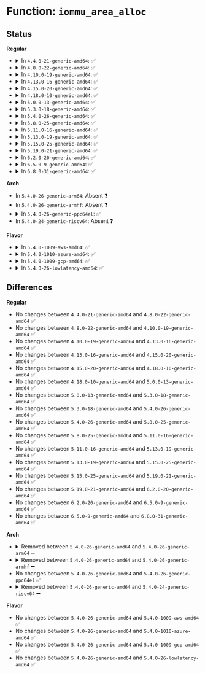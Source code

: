 # Function: <code>iommu_area_alloc</code>

## Status
<b>Regular</b>
<ul>
<li>
<details>
<summary>In <code>4.4.0-21-generic-amd64</code>: ✅</summary>

```c
long unsigned int iommu_area_alloc(long unsigned int * map, long unsigned int size, long unsigned int start, unsigned int nr, long unsigned int shift, long unsigned int boundary_size, long unsigned int align_mask)
```

```json
{
  "name": "iommu_area_alloc",
  "collision_type": "Unique Global",
  "inline_type": "No",
  "funcs": [
    {
      "addr": 18446744071583117680,
      "name": "iommu_area_alloc",
      "external": true,
      "loc": "lib/iommu-helper.c:19",
      "file": "lib/iommu-helper.c",
      "inline": "seen, unknown",
      "caller_inline": [],
      "caller_func": [
        "arch/x86/kernel/amd_gart_64.c:alloc_iommu",
        "arch/x86/kernel/amd_gart_64.c:alloc_iommu",
        "arch/x86/kernel/pci-calgary_64.c:iommu_range_alloc",
        "arch/x86/kernel/pci-calgary_64.c:iommu_range_alloc",
        "lib/iommu-common.c:iommu_tbl_range_alloc",
        "drivers/iommu/amd_iommu.c:dma_ops_area_alloc"
      ]
    }
  ],
  "symbols": [
    {
      "addr": 18446744071583117680,
      "name": "iommu_area_alloc",
      "section": ".text",
      "bind": "STB_GLOBAL",
      "size": 131
    }
  ]
}
```
</details>
</li>
<li>
<details>
<summary>In <code>4.8.0-22-generic-amd64</code>: ✅</summary>

```c
long unsigned int iommu_area_alloc(long unsigned int * map, long unsigned int size, long unsigned int start, unsigned int nr, long unsigned int shift, long unsigned int boundary_size, long unsigned int align_mask)
```

```json
{
  "name": "iommu_area_alloc",
  "collision_type": "Unique Global",
  "inline_type": "No",
  "funcs": [
    {
      "addr": 18446744071583411824,
      "name": "iommu_area_alloc",
      "external": true,
      "loc": "lib/iommu-helper.c:19",
      "file": "lib/iommu-helper.c",
      "inline": "seen, unknown",
      "caller_inline": [],
      "caller_func": [
        "arch/x86/kernel/amd_gart_64.c:alloc_iommu",
        "arch/x86/kernel/amd_gart_64.c:alloc_iommu",
        "arch/x86/kernel/pci-calgary_64.c:iommu_range_alloc",
        "arch/x86/kernel/pci-calgary_64.c:iommu_range_alloc",
        "lib/iommu-common.c:iommu_tbl_range_alloc"
      ]
    }
  ],
  "symbols": [
    {
      "addr": 18446744071583411824,
      "name": "iommu_area_alloc",
      "section": ".text",
      "bind": "STB_GLOBAL",
      "size": 162
    }
  ]
}
```
</details>
</li>
<li>
<details>
<summary>In <code>4.10.0-19-generic-amd64</code>: ✅</summary>

```c
long unsigned int iommu_area_alloc(long unsigned int * map, long unsigned int size, long unsigned int start, unsigned int nr, long unsigned int shift, long unsigned int boundary_size, long unsigned int align_mask)
```

```json
{
  "name": "iommu_area_alloc",
  "collision_type": "Unique Global",
  "inline_type": "No",
  "funcs": [
    {
      "addr": 18446744071583537504,
      "name": "iommu_area_alloc",
      "external": true,
      "loc": "lib/iommu-helper.c:19",
      "file": "lib/iommu-helper.c",
      "inline": "seen, unknown",
      "caller_inline": [],
      "caller_func": [
        "arch/x86/kernel/amd_gart_64.c:alloc_iommu",
        "arch/x86/kernel/amd_gart_64.c:alloc_iommu",
        "arch/x86/kernel/pci-calgary_64.c:iommu_range_alloc",
        "arch/x86/kernel/pci-calgary_64.c:iommu_range_alloc",
        "lib/iommu-common.c:iommu_tbl_range_alloc"
      ]
    }
  ],
  "symbols": [
    {
      "addr": 18446744071583537504,
      "name": "iommu_area_alloc",
      "section": ".text",
      "bind": "STB_GLOBAL",
      "size": 162
    }
  ]
}
```
</details>
</li>
<li>
<details>
<summary>In <code>4.13.0-16-generic-amd64</code>: ✅</summary>

```c
long unsigned int iommu_area_alloc(long unsigned int * map, long unsigned int size, long unsigned int start, unsigned int nr, long unsigned int shift, long unsigned int boundary_size, long unsigned int align_mask)
```

```json
{
  "name": "iommu_area_alloc",
  "collision_type": "Unique Global",
  "inline_type": "No",
  "funcs": [
    {
      "addr": 18446744071583575232,
      "name": "iommu_area_alloc",
      "external": true,
      "loc": "lib/iommu-helper.c:19",
      "file": "lib/iommu-helper.c",
      "inline": "seen, unknown",
      "caller_inline": [],
      "caller_func": [
        "arch/x86/kernel/amd_gart_64.c:alloc_iommu",
        "arch/x86/kernel/amd_gart_64.c:alloc_iommu",
        "arch/x86/kernel/pci-calgary_64.c:iommu_range_alloc",
        "arch/x86/kernel/pci-calgary_64.c:iommu_range_alloc",
        "lib/iommu-common.c:iommu_tbl_range_alloc"
      ]
    }
  ],
  "symbols": [
    {
      "addr": 18446744071583575232,
      "name": "iommu_area_alloc",
      "section": ".text",
      "bind": "STB_GLOBAL",
      "size": 159
    }
  ]
}
```
</details>
</li>
<li>
<details>
<summary>In <code>4.15.0-20-generic-amd64</code>: ✅</summary>

```c
long unsigned int iommu_area_alloc(long unsigned int * map, long unsigned int size, long unsigned int start, unsigned int nr, long unsigned int shift, long unsigned int boundary_size, long unsigned int align_mask)
```

```json
{
  "name": "iommu_area_alloc",
  "collision_type": "Unique Global",
  "inline_type": "No",
  "funcs": [
    {
      "addr": 18446744071583821056,
      "name": "iommu_area_alloc",
      "external": true,
      "loc": "lib/iommu-helper.c:20",
      "file": "lib/iommu-helper.c",
      "inline": "seen, unknown",
      "caller_inline": [],
      "caller_func": [
        "arch/x86/kernel/amd_gart_64.c:alloc_iommu",
        "arch/x86/kernel/amd_gart_64.c:alloc_iommu",
        "arch/x86/kernel/pci-calgary_64.c:iommu_range_alloc",
        "arch/x86/kernel/pci-calgary_64.c:iommu_range_alloc",
        "lib/iommu-common.c:iommu_tbl_range_alloc"
      ]
    }
  ],
  "symbols": [
    {
      "addr": 18446744071583821056,
      "name": "iommu_area_alloc",
      "section": ".text",
      "bind": "STB_GLOBAL",
      "size": 159
    }
  ]
}
```
</details>
</li>
<li>
<details>
<summary>In <code>4.18.0-10-generic-amd64</code>: ✅</summary>

```c
long unsigned int iommu_area_alloc(long unsigned int * map, long unsigned int size, long unsigned int start, unsigned int nr, long unsigned int shift, long unsigned int boundary_size, long unsigned int align_mask)
```

```json
{
  "name": "iommu_area_alloc",
  "collision_type": "Unique Global",
  "inline_type": "No",
  "funcs": [
    {
      "addr": 18446744071584022272,
      "name": "iommu_area_alloc",
      "external": true,
      "loc": "lib/iommu-helper.c:9",
      "file": "lib/iommu-helper.c",
      "inline": "seen, unknown",
      "caller_inline": [],
      "caller_func": [
        "arch/x86/kernel/amd_gart_64.c:alloc_iommu",
        "arch/x86/kernel/amd_gart_64.c:alloc_iommu",
        "arch/x86/kernel/pci-calgary_64.c:iommu_range_alloc",
        "arch/x86/kernel/pci-calgary_64.c:iommu_range_alloc"
      ]
    }
  ],
  "symbols": [
    {
      "addr": 18446744071584022272,
      "name": "iommu_area_alloc",
      "section": ".text",
      "bind": "STB_GLOBAL",
      "size": 176
    }
  ]
}
```
</details>
</li>
<li>
<details>
<summary>In <code>5.0.0-13-generic-amd64</code>: ✅</summary>

```c
long unsigned int iommu_area_alloc(long unsigned int * map, long unsigned int size, long unsigned int start, unsigned int nr, long unsigned int shift, long unsigned int boundary_size, long unsigned int align_mask)
```

```json
{
  "name": "iommu_area_alloc",
  "collision_type": "Unique Global",
  "inline_type": "No",
  "funcs": [
    {
      "addr": 18446744071584103968,
      "name": "iommu_area_alloc",
      "external": true,
      "loc": "lib/iommu-helper.c:9",
      "file": "lib/iommu-helper.c",
      "inline": "seen, unknown",
      "caller_inline": [],
      "caller_func": [
        "arch/x86/kernel/amd_gart_64.c:alloc_iommu",
        "arch/x86/kernel/amd_gart_64.c:alloc_iommu",
        "arch/x86/kernel/pci-calgary_64.c:iommu_range_alloc",
        "arch/x86/kernel/pci-calgary_64.c:iommu_range_alloc"
      ]
    }
  ],
  "symbols": [
    {
      "addr": 18446744071584103968,
      "name": "iommu_area_alloc",
      "section": ".text",
      "bind": "STB_GLOBAL",
      "size": 176
    }
  ]
}
```
</details>
</li>
<li>
<details>
<summary>In <code>5.3.0-18-generic-amd64</code>: ✅</summary>

```c
long unsigned int iommu_area_alloc(long unsigned int * map, long unsigned int size, long unsigned int start, unsigned int nr, long unsigned int shift, long unsigned int boundary_size, long unsigned int align_mask)
```

```json
{
  "name": "iommu_area_alloc",
  "collision_type": "Unique Global",
  "inline_type": "No",
  "funcs": [
    {
      "addr": 18446744071584292752,
      "name": "iommu_area_alloc",
      "external": true,
      "loc": "lib/iommu-helper.c:9",
      "file": "lib/iommu-helper.c",
      "inline": "seen, unknown",
      "caller_inline": [],
      "caller_func": [
        "arch/x86/kernel/amd_gart_64.c:alloc_iommu",
        "arch/x86/kernel/amd_gart_64.c:alloc_iommu",
        "arch/x86/kernel/pci-calgary_64.c:iommu_range_alloc",
        "arch/x86/kernel/pci-calgary_64.c:iommu_range_alloc"
      ]
    }
  ],
  "symbols": [
    {
      "addr": 18446744071584292752,
      "name": "iommu_area_alloc",
      "section": ".text",
      "bind": "STB_GLOBAL",
      "size": 181
    }
  ]
}
```
</details>
</li>
<li>
<details>
<summary>In <code>5.4.0-26-generic-amd64</code>: ✅</summary>

```c
long unsigned int iommu_area_alloc(long unsigned int * map, long unsigned int size, long unsigned int start, unsigned int nr, long unsigned int shift, long unsigned int boundary_size, long unsigned int align_mask)
```

```json
{
  "name": "iommu_area_alloc",
  "collision_type": "Unique Global",
  "inline_type": "No",
  "funcs": [
    {
      "addr": 18446744071584427472,
      "name": "iommu_area_alloc",
      "external": true,
      "loc": "lib/iommu-helper.c:9",
      "file": "lib/iommu-helper.c",
      "inline": "seen, unknown",
      "caller_inline": [],
      "caller_func": [
        "arch/x86/kernel/amd_gart_64.c:alloc_iommu",
        "arch/x86/kernel/amd_gart_64.c:alloc_iommu",
        "arch/x86/kernel/pci-calgary_64.c:iommu_range_alloc",
        "arch/x86/kernel/pci-calgary_64.c:iommu_range_alloc"
      ]
    }
  ],
  "symbols": [
    {
      "addr": 18446744071584427472,
      "name": "iommu_area_alloc",
      "section": ".text",
      "bind": "STB_GLOBAL",
      "size": 181
    }
  ]
}
```
</details>
</li>
<li>
<details>
<summary>In <code>5.8.0-25-generic-amd64</code>: ✅</summary>

```c
long unsigned int iommu_area_alloc(long unsigned int * map, long unsigned int size, long unsigned int start, unsigned int nr, long unsigned int shift, long unsigned int boundary_size, long unsigned int align_mask)
```

```json
{
  "name": "iommu_area_alloc",
  "collision_type": "Unique Global",
  "inline_type": "No",
  "funcs": [
    {
      "addr": 18446744071584989616,
      "name": "iommu_area_alloc",
      "external": true,
      "loc": "lib/iommu-helper.c:9",
      "file": "lib/iommu-helper.c",
      "inline": "seen, unknown",
      "caller_inline": [],
      "caller_func": []
    }
  ],
  "symbols": [
    {
      "addr": 18446744071584989616,
      "name": "iommu_area_alloc",
      "section": ".text",
      "bind": "STB_GLOBAL",
      "size": 175
    }
  ]
}
```
</details>
</li>
<li>
<details>
<summary>In <code>5.11.0-16-generic-amd64</code>: ✅</summary>

```c
long unsigned int iommu_area_alloc(long unsigned int * map, long unsigned int size, long unsigned int start, unsigned int nr, long unsigned int shift, long unsigned int boundary_size, long unsigned int align_mask)
```

```json
{
  "name": "iommu_area_alloc",
  "collision_type": "Unique Global",
  "inline_type": "No",
  "funcs": [
    {
      "addr": 18446744071585111632,
      "name": "iommu_area_alloc",
      "external": true,
      "loc": "lib/iommu-helper.c:9",
      "file": "lib/iommu-helper.c",
      "inline": "seen, unknown",
      "caller_inline": [],
      "caller_func": [
        "arch/x86/kernel/amd_gart_64.c:alloc_iommu",
        "arch/x86/kernel/amd_gart_64.c:alloc_iommu"
      ]
    }
  ],
  "symbols": [
    {
      "addr": 18446744071585111632,
      "name": "iommu_area_alloc",
      "section": ".text",
      "bind": "STB_GLOBAL",
      "size": 175
    }
  ]
}
```
</details>
</li>
<li>
<details>
<summary>In <code>5.13.0-19-generic-amd64</code>: ✅</summary>

```c
long unsigned int iommu_area_alloc(long unsigned int * map, long unsigned int size, long unsigned int start, unsigned int nr, long unsigned int shift, long unsigned int boundary_size, long unsigned int align_mask)
```

```json
{
  "name": "iommu_area_alloc",
  "collision_type": "Unique Global",
  "inline_type": "No",
  "funcs": [
    {
      "addr": 18446744071584991792,
      "name": "iommu_area_alloc",
      "external": true,
      "loc": "lib/iommu-helper.c:9",
      "file": "lib/iommu-helper.c",
      "inline": "seen, unknown",
      "caller_inline": [],
      "caller_func": [
        "arch/x86/kernel/amd_gart_64.c:alloc_iommu",
        "arch/x86/kernel/amd_gart_64.c:alloc_iommu"
      ]
    }
  ],
  "symbols": [
    {
      "addr": 18446744071584991792,
      "name": "iommu_area_alloc",
      "section": ".text",
      "bind": "STB_GLOBAL",
      "size": 175
    }
  ]
}
```
</details>
</li>
<li>
<details>
<summary>In <code>5.15.0-25-generic-amd64</code>: ✅</summary>

```c
long unsigned int iommu_area_alloc(long unsigned int * map, long unsigned int size, long unsigned int start, unsigned int nr, long unsigned int shift, long unsigned int boundary_size, long unsigned int align_mask)
```

```json
{
  "name": "iommu_area_alloc",
  "collision_type": "Unique Global",
  "inline_type": "No",
  "funcs": [
    {
      "addr": 18446744071585432464,
      "name": "iommu_area_alloc",
      "external": true,
      "loc": "lib/iommu-helper.c:9",
      "file": "lib/iommu-helper.c",
      "inline": "seen, unknown",
      "caller_inline": [],
      "caller_func": [
        "arch/x86/kernel/amd_gart_64.c:alloc_iommu",
        "arch/x86/kernel/amd_gart_64.c:alloc_iommu"
      ]
    }
  ],
  "symbols": [
    {
      "addr": 18446744071585432464,
      "name": "iommu_area_alloc",
      "section": ".text",
      "bind": "STB_GLOBAL",
      "size": 175
    }
  ]
}
```
</details>
</li>
<li>
<details>
<summary>In <code>5.19.0-21-generic-amd64</code>: ✅</summary>

```c
long unsigned int iommu_area_alloc(long unsigned int * map, long unsigned int size, long unsigned int start, unsigned int nr, long unsigned int shift, long unsigned int boundary_size, long unsigned int align_mask)
```

```json
{
  "name": "iommu_area_alloc",
  "collision_type": "Unique Global",
  "inline_type": "No",
  "funcs": [
    {
      "addr": 18446744071586572144,
      "name": "iommu_area_alloc",
      "external": true,
      "loc": "lib/iommu-helper.c:9",
      "file": "lib/iommu-helper.c",
      "inline": "seen, unknown",
      "caller_inline": [],
      "caller_func": [
        "arch/x86/kernel/amd_gart_64.c:alloc_iommu",
        "arch/x86/kernel/amd_gart_64.c:alloc_iommu"
      ]
    }
  ],
  "symbols": [
    {
      "addr": 18446744071586572144,
      "name": "iommu_area_alloc",
      "section": ".text",
      "bind": "STB_GLOBAL",
      "size": 187
    }
  ]
}
```
</details>
</li>
<li>
<details>
<summary>In <code>6.2.0-20-generic-amd64</code>: ✅</summary>

```c
long unsigned int iommu_area_alloc(long unsigned int * map, long unsigned int size, long unsigned int start, unsigned int nr, long unsigned int shift, long unsigned int boundary_size, long unsigned int align_mask)
```

```json
{
  "name": "iommu_area_alloc",
  "collision_type": "Unique Global",
  "inline_type": "No",
  "funcs": [
    {
      "addr": 18446744071587807120,
      "name": "iommu_area_alloc",
      "external": true,
      "loc": "lib/iommu-helper.c:9",
      "file": "lib/iommu-helper.c",
      "inline": "seen, unknown",
      "caller_inline": [],
      "caller_func": [
        "arch/x86/kernel/amd_gart_64.c:alloc_iommu",
        "arch/x86/kernel/amd_gart_64.c:alloc_iommu"
      ]
    }
  ],
  "symbols": [
    {
      "addr": 18446744071587807120,
      "name": "iommu_area_alloc",
      "section": ".text",
      "bind": "STB_GLOBAL",
      "size": 187
    }
  ]
}
```
</details>
</li>
<li>
<details>
<summary>In <code>6.5.0-9-generic-amd64</code>: ✅</summary>

```c
long unsigned int iommu_area_alloc(long unsigned int * map, long unsigned int size, long unsigned int start, unsigned int nr, long unsigned int shift, long unsigned int boundary_size, long unsigned int align_mask)
```

```json
{
  "name": "iommu_area_alloc",
  "collision_type": "Unique Global",
  "inline_type": "No",
  "funcs": [
    {
      "addr": 18446744071588078592,
      "name": "iommu_area_alloc",
      "external": true,
      "loc": "lib/iommu-helper.c:9",
      "file": "lib/iommu-helper.c",
      "inline": "seen, unknown",
      "caller_inline": [],
      "caller_func": [
        "arch/x86/kernel/amd_gart_64.c:alloc_iommu",
        "arch/x86/kernel/amd_gart_64.c:alloc_iommu"
      ]
    }
  ],
  "symbols": [
    {
      "addr": 18446744071588078592,
      "name": "iommu_area_alloc",
      "section": ".text",
      "bind": "STB_GLOBAL",
      "size": 187
    }
  ]
}
```
</details>
</li>
<li>
<details>
<summary>In <code>6.8.0-31-generic-amd64</code>: ✅</summary>

```c
long unsigned int iommu_area_alloc(long unsigned int * map, long unsigned int size, long unsigned int start, unsigned int nr, long unsigned int shift, long unsigned int boundary_size, long unsigned int align_mask)
```

```json
{
  "name": "iommu_area_alloc",
  "collision_type": "Unique Global",
  "inline_type": "No",
  "funcs": [
    {
      "addr": 18446744071588413872,
      "name": "iommu_area_alloc",
      "external": true,
      "loc": "lib/iommu-helper.c:9",
      "file": "lib/iommu-helper.c",
      "inline": "seen, unknown",
      "caller_inline": [],
      "caller_func": [
        "arch/x86/kernel/amd_gart_64.c:alloc_iommu",
        "arch/x86/kernel/amd_gart_64.c:alloc_iommu"
      ]
    }
  ],
  "symbols": [
    {
      "addr": 18446744071588413872,
      "name": "iommu_area_alloc",
      "section": ".text",
      "bind": "STB_GLOBAL",
      "size": 187
    }
  ]
}
```
</details>
</li>
</ul>
<b>Arch</b>
<ul>
<li>
In <code>5.4.0-26-generic-arm64</code>: Absent ❓
</li>
<li>
In <code>5.4.0-26-generic-armhf</code>: Absent ❓
</li>
<li>
<details>
<summary>In <code>5.4.0-26-generic-ppc64el</code>: ✅</summary>

```c
long unsigned int iommu_area_alloc(long unsigned int * map, long unsigned int size, long unsigned int start, unsigned int nr, long unsigned int shift, long unsigned int boundary_size, long unsigned int align_mask)
```

```json
{
  "name": "iommu_area_alloc",
  "collision_type": "Unique Global",
  "inline_type": "No",
  "funcs": [
    {
      "addr": 13835058055290624320,
      "name": "iommu_area_alloc",
      "external": true,
      "loc": "lib/iommu-helper.c:9",
      "file": "lib/iommu-helper.c",
      "inline": "seen, unknown",
      "caller_inline": [],
      "caller_func": [
        "arch/powerpc/kernel/iommu.c:iommu_range_alloc",
        "arch/powerpc/kernel/iommu.c:iommu_range_alloc"
      ]
    }
  ],
  "symbols": [
    {
      "addr": 13835058055290624320,
      "name": "iommu_area_alloc",
      "section": ".text",
      "bind": "STB_GLOBAL",
      "size": 360
    }
  ]
}
```
</details>
</li>
<li>
In <code>5.4.0-24-generic-riscv64</code>: Absent ❓
</li>
</ul>
<b>Flavor</b>
<ul>
<li>
<details>
<summary>In <code>5.4.0-1009-aws-amd64</code>: ✅</summary>

```c
long unsigned int iommu_area_alloc(long unsigned int * map, long unsigned int size, long unsigned int start, unsigned int nr, long unsigned int shift, long unsigned int boundary_size, long unsigned int align_mask)
```

```json
{
  "name": "iommu_area_alloc",
  "collision_type": "Unique Global",
  "inline_type": "No",
  "funcs": [
    {
      "addr": 18446744071584396208,
      "name": "iommu_area_alloc",
      "external": true,
      "loc": "lib/iommu-helper.c:9",
      "file": "lib/iommu-helper.c",
      "inline": "seen, unknown",
      "caller_inline": [],
      "caller_func": [
        "arch/x86/kernel/amd_gart_64.c:alloc_iommu",
        "arch/x86/kernel/amd_gart_64.c:alloc_iommu",
        "arch/x86/kernel/pci-calgary_64.c:iommu_range_alloc",
        "arch/x86/kernel/pci-calgary_64.c:iommu_range_alloc"
      ]
    }
  ],
  "symbols": [
    {
      "addr": 18446744071584396208,
      "name": "iommu_area_alloc",
      "section": ".text",
      "bind": "STB_GLOBAL",
      "size": 181
    }
  ]
}
```
</details>
</li>
<li>
<details>
<summary>In <code>5.4.0-1010-azure-amd64</code>: ✅</summary>

```c
long unsigned int iommu_area_alloc(long unsigned int * map, long unsigned int size, long unsigned int start, unsigned int nr, long unsigned int shift, long unsigned int boundary_size, long unsigned int align_mask)
```

```json
{
  "name": "iommu_area_alloc",
  "collision_type": "Unique Global",
  "inline_type": "No",
  "funcs": [
    {
      "addr": 18446744071584331408,
      "name": "iommu_area_alloc",
      "external": true,
      "loc": "lib/iommu-helper.c:9",
      "file": "lib/iommu-helper.c",
      "inline": "seen, unknown",
      "caller_inline": [],
      "caller_func": [
        "arch/x86/kernel/amd_gart_64.c:alloc_iommu",
        "arch/x86/kernel/amd_gart_64.c:alloc_iommu",
        "arch/x86/kernel/pci-calgary_64.c:iommu_range_alloc",
        "arch/x86/kernel/pci-calgary_64.c:iommu_range_alloc"
      ]
    }
  ],
  "symbols": [
    {
      "addr": 18446744071584331408,
      "name": "iommu_area_alloc",
      "section": ".text",
      "bind": "STB_GLOBAL",
      "size": 181
    }
  ]
}
```
</details>
</li>
<li>
<details>
<summary>In <code>5.4.0-1009-gcp-amd64</code>: ✅</summary>

```c
long unsigned int iommu_area_alloc(long unsigned int * map, long unsigned int size, long unsigned int start, unsigned int nr, long unsigned int shift, long unsigned int boundary_size, long unsigned int align_mask)
```

```json
{
  "name": "iommu_area_alloc",
  "collision_type": "Unique Global",
  "inline_type": "No",
  "funcs": [
    {
      "addr": 18446744071584379120,
      "name": "iommu_area_alloc",
      "external": true,
      "loc": "lib/iommu-helper.c:9",
      "file": "lib/iommu-helper.c",
      "inline": "seen, unknown",
      "caller_inline": [],
      "caller_func": [
        "arch/x86/kernel/amd_gart_64.c:alloc_iommu",
        "arch/x86/kernel/amd_gart_64.c:alloc_iommu",
        "arch/x86/kernel/pci-calgary_64.c:iommu_range_alloc",
        "arch/x86/kernel/pci-calgary_64.c:iommu_range_alloc"
      ]
    }
  ],
  "symbols": [
    {
      "addr": 18446744071584379120,
      "name": "iommu_area_alloc",
      "section": ".text",
      "bind": "STB_GLOBAL",
      "size": 181
    }
  ]
}
```
</details>
</li>
<li>
<details>
<summary>In <code>5.4.0-26-lowlatency-amd64</code>: ✅</summary>

```c
long unsigned int iommu_area_alloc(long unsigned int * map, long unsigned int size, long unsigned int start, unsigned int nr, long unsigned int shift, long unsigned int boundary_size, long unsigned int align_mask)
```

```json
{
  "name": "iommu_area_alloc",
  "collision_type": "Unique Global",
  "inline_type": "No",
  "funcs": [
    {
      "addr": 18446744071584485184,
      "name": "iommu_area_alloc",
      "external": true,
      "loc": "lib/iommu-helper.c:9",
      "file": "lib/iommu-helper.c",
      "inline": "seen, unknown",
      "caller_inline": [],
      "caller_func": [
        "arch/x86/kernel/amd_gart_64.c:alloc_iommu",
        "arch/x86/kernel/amd_gart_64.c:alloc_iommu",
        "arch/x86/kernel/pci-calgary_64.c:iommu_range_alloc",
        "arch/x86/kernel/pci-calgary_64.c:iommu_range_alloc"
      ]
    }
  ],
  "symbols": [
    {
      "addr": 18446744071584485184,
      "name": "iommu_area_alloc",
      "section": ".text",
      "bind": "STB_GLOBAL",
      "size": 181
    }
  ]
}
```
</details>
</li>
</ul>

## Differences
<b>Regular</b>
<ul>
<li>
No changes between <code>4.4.0-21-generic-amd64</code> and <code>4.8.0-22-generic-amd64</code> ✅
</li>
<li>
No changes between <code>4.8.0-22-generic-amd64</code> and <code>4.10.0-19-generic-amd64</code> ✅
</li>
<li>
No changes between <code>4.10.0-19-generic-amd64</code> and <code>4.13.0-16-generic-amd64</code> ✅
</li>
<li>
No changes between <code>4.13.0-16-generic-amd64</code> and <code>4.15.0-20-generic-amd64</code> ✅
</li>
<li>
No changes between <code>4.15.0-20-generic-amd64</code> and <code>4.18.0-10-generic-amd64</code> ✅
</li>
<li>
No changes between <code>4.18.0-10-generic-amd64</code> and <code>5.0.0-13-generic-amd64</code> ✅
</li>
<li>
No changes between <code>5.0.0-13-generic-amd64</code> and <code>5.3.0-18-generic-amd64</code> ✅
</li>
<li>
No changes between <code>5.3.0-18-generic-amd64</code> and <code>5.4.0-26-generic-amd64</code> ✅
</li>
<li>
No changes between <code>5.4.0-26-generic-amd64</code> and <code>5.8.0-25-generic-amd64</code> ✅
</li>
<li>
No changes between <code>5.8.0-25-generic-amd64</code> and <code>5.11.0-16-generic-amd64</code> ✅
</li>
<li>
No changes between <code>5.11.0-16-generic-amd64</code> and <code>5.13.0-19-generic-amd64</code> ✅
</li>
<li>
No changes between <code>5.13.0-19-generic-amd64</code> and <code>5.15.0-25-generic-amd64</code> ✅
</li>
<li>
No changes between <code>5.15.0-25-generic-amd64</code> and <code>5.19.0-21-generic-amd64</code> ✅
</li>
<li>
No changes between <code>5.19.0-21-generic-amd64</code> and <code>6.2.0-20-generic-amd64</code> ✅
</li>
<li>
No changes between <code>6.2.0-20-generic-amd64</code> and <code>6.5.0-9-generic-amd64</code> ✅
</li>
<li>
No changes between <code>6.5.0-9-generic-amd64</code> and <code>6.8.0-31-generic-amd64</code> ✅
</li>
</ul>
<b>Arch</b>
<ul>
<li>
<details>
<summary>Removed between <code>5.4.0-26-generic-amd64</code> and <code>5.4.0-26-generic-arm64</code> ➖</summary>

```c
long unsigned int iommu_area_alloc(long unsigned int * map, long unsigned int size, long unsigned int start, unsigned int nr, long unsigned int shift, long unsigned int boundary_size, long unsigned int align_mask)
```
</details>
</li>
<li>
<details>
<summary>Removed between <code>5.4.0-26-generic-amd64</code> and <code>5.4.0-26-generic-armhf</code> ➖</summary>

```c
long unsigned int iommu_area_alloc(long unsigned int * map, long unsigned int size, long unsigned int start, unsigned int nr, long unsigned int shift, long unsigned int boundary_size, long unsigned int align_mask)
```
</details>
</li>
<li>
No changes between <code>5.4.0-26-generic-amd64</code> and <code>5.4.0-26-generic-ppc64el</code> ✅
</li>
<li>
<details>
<summary>Removed between <code>5.4.0-26-generic-amd64</code> and <code>5.4.0-24-generic-riscv64</code> ➖</summary>

```c
long unsigned int iommu_area_alloc(long unsigned int * map, long unsigned int size, long unsigned int start, unsigned int nr, long unsigned int shift, long unsigned int boundary_size, long unsigned int align_mask)
```
</details>
</li>
</ul>
<b>Flavor</b>
<ul>
<li>
No changes between <code>5.4.0-26-generic-amd64</code> and <code>5.4.0-1009-aws-amd64</code> ✅
</li>
<li>
No changes between <code>5.4.0-26-generic-amd64</code> and <code>5.4.0-1010-azure-amd64</code> ✅
</li>
<li>
No changes between <code>5.4.0-26-generic-amd64</code> and <code>5.4.0-1009-gcp-amd64</code> ✅
</li>
<li>
No changes between <code>5.4.0-26-generic-amd64</code> and <code>5.4.0-26-lowlatency-amd64</code> ✅
</li>
</ul>
